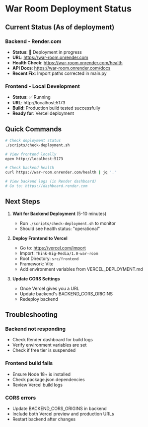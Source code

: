 # War Room Deployment Status

## Current Status (As of deployment)

### Backend - Render.com
- **Status**: 🔄 Deployment in progress
- **URL**: https://war-room.onrender.com
- **Health Check**: https://war-room.onrender.com/health
- **API Docs**: https://war-room.onrender.com/docs
- **Recent Fix**: Import paths corrected in main.py

### Frontend - Local Development
- **Status**: ✅ Running
- **URL**: http://localhost:5173
- **Build**: Production build tested successfully
- **Ready for**: Vercel deployment

## Quick Commands

```bash
# Check deployment status
./scripts/check-deployment.sh

# View frontend locally
open http://localhost:5173

# Check backend health
curl https://war-room.onrender.com/health | jq '.'

# View backend logs (in Render dashboard)
# Go to: https://dashboard.render.com
```

## Next Steps

1. **Wait for Backend Deployment** (5-10 minutes)
   - Run `./scripts/check-deployment.sh` to monitor
   - Should see health status: "operational"

2. **Deploy Frontend to Vercel**
   - Go to: https://vercel.com/import
   - Import: `Think-Big-Media/1.0-war-room`
   - Root Directory: `src/frontend`
   - Framework: Vite
   - Add environment variables from VERCEL_DEPLOYMENT.md

3. **Update CORS Settings**
   - Once Vercel gives you a URL
   - Update backend's BACKEND_CORS_ORIGINS
   - Redeploy backend

## Troubleshooting

### Backend not responding
- Check Render dashboard for build logs
- Verify environment variables are set
- Check if free tier is suspended

### Frontend build fails
- Ensure Node 18+ is installed
- Check package.json dependencies
- Review Vercel build logs

### CORS errors
- Update BACKEND_CORS_ORIGINS in backend
- Include both Vercel preview and production URLs
- Restart backend after changes